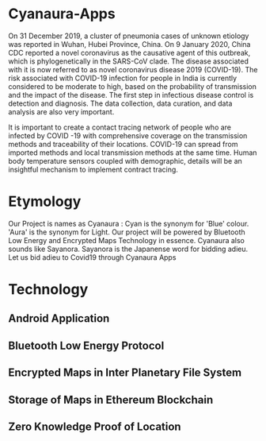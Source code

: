 # Cyanaura-Apps

On 31 December 2019, a cluster of pneumonia cases of unknown etiology was reported in Wuhan, Hubei Province, China. On 9 January 2020, China CDC reported a novel coronavirus as the causative agent of this outbreak, which is phylogenetically in the SARS-CoV clade. The disease associated with it is now referred to as novel coronavirus disease 2019 (COVID-19). The risk associated with COVID-19 infection for people in India is currently considered to be moderate to high, based on the probability of transmission and the impact of the disease. The first step in infectious disease control is detection and diagnosis. The data collection, data curation, and data analysis are also very important. 

It is important to create a contact tracing network of people who are infected by COVID -19 with comprehensive coverage on the transmission methods and traceability of their locations. COVID-19 can spread from imported methods and local transmission methods at the same time. Human body temperature sensors coupled with demographic, details will be an insightful mechanism to implement contract tracing.


# Etymology
Our Project is names as Cyanaura : Cyan is the synonym for 'Blue' colour. 'Aura' is the synonym for Light. Our project will be powered by Bluetooth Low Energy and Encrypted Maps Technology in essence. Cyanaura also sounds like Sayanora. Sayanora is the Japanense word for bidding adieu. Let us bid adieu to Covid19 through Cyanaura Apps

# Technology

## Android Application

## Bluetooth Low Energy Protocol

## Encrypted Maps in Inter Planetary File System

## Storage of Maps in Ethereum Blockchain 

## Zero Knowledge Proof of Location
